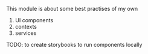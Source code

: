 This module is about some best practises of my own
1. UI components
2. contexts
3. services

TODO:
to create storybooks to run components locally
